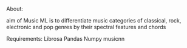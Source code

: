 About:

aim of Music ML is to differentiate music categories of classical, rock, electronic and pop genres by their spectral features and chords 

Requirements:
Librosa
Pandas
Numpy
musicnn
